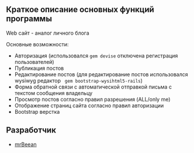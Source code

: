 ## Краткое описание основных функций программы
Web сайт - аналог личного блога

Основные возможности: 
  * Авторизация (использовался `gem devise` отключена регистрация пользователей)
  * Публикация постов 
  * Редактирование постов (для редактирование постов использовался wysiwyg редактор ` gem bootstrap-wysihtml5-rails`)
  * Форма обратной связи с автоматической отправкой письма с текстом сообщения владельцу
  * Просмотр постов согласно правил разрешения (ALL/only me)
  * Отображение страниц сайта согласно правил авторизации
  * Bootstrap верстка   

## Разработчик

  * [mrBeean](https://github.com/MrBeean)

